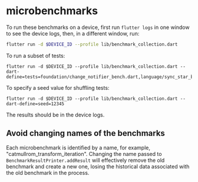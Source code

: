 # microbenchmarks

To run these benchmarks on a device, first run `flutter logs` in one
window to see the device logs, then, in a different window, run:

```sh
flutter run -d $DEVICE_ID --profile lib/benchmark_collection.dart
```

To run a subset of tests:

```shell
flutter run -d $DEVICE_ID --profile lib/benchmark_collection.dart --dart-define=tests=foundation/change_notifier_bench.dart,language/sync_star_bench.dart
```

To specify a seed value for shuffling tests:

```shell
flutter run -d $DEVICE_ID --profile lib/benchmark_collection.dart --dart-define=seed=12345
```


The results should be in the device logs.

## Avoid changing names of the benchmarks

Each microbenchmark is identified by a name, for example,
"catmullrom_transform_iteration". Changing the name passed to `BenchmarkResultPrinter.addResult`
will effectively remove the old benchmark and create a new one,
losing the historical data associated with the old benchmark in the process.
